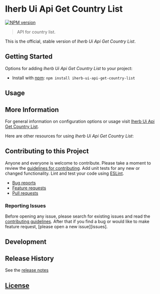 # Iherb Ui Api Get Country List

 [![NPM version][npm-image]][npm-url]

> API for country list.

This is the official, stable version of _Iherb Ui Api Get Country List_.

## Getting Started

Options for adding _Iherb Ui Api Get Country List_ to your project:

- Install with [npm](https://npmjs.org/): `npm install iherb-ui-api-get-country-list`

## Usage

## More Information

For general information on configuration options or usage visit [Iherb Ui Api Get Country List]().

Here are other resources for using _Iherb Ui Api Get Country List_:

## Contributing to this Project

Anyone and everyone is welcome to contribute. Please take a moment to review the [guidelines for contributing](CONTRIBUTING.md). Add unit tests for any new or changed functionality. Lint and test your code using [ESLint][eslint-www].

- [Bug reports](CONTRIBUTING.md#bugs)
- [Feature requests](CONTRIBUTING.md#features)
- [Pull requests](CONTRIBUTING.md#pull-requests)

### Reporting Issues

Before opening any issue, please search for existing issues and read the [contributing guidelines](CONTRIBUTING.md). After that if you find a bug or would like to make feature request, [please open a new issue][issues].

## Development

## Release History

See the [release notes](CHANGELOG.md)

## [License](LICENSE.md)

[eslint-www]: http://www.eslint.org
[npm-url]: https://npm.iherb.net/package/iherb-ui-api-get-country-list
[npm-image]: https://shields.iherb.net/npm/v/iherb-ui-api-get-country-list.svg
